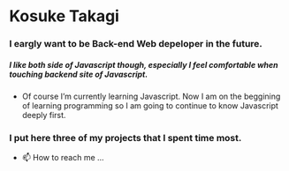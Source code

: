 # Kosuke Takagi  
### I eargly want to be Back-end Web depeloper in the future.  
##### I like both side of Javascript though, especially I feel comfortable when touching backend site of Javascript.
- Of course I’m currently learning Javascript. Now I am on the beggining of learning programming so I am going to continue to know Javascript deeply first.  

### I put here three of my projects that I spent time most.

- 📫 How to reach me ...

<!---
memorandumtk/memorandumtk is a ✨ special ✨ repository because its `README.md` (this file) appears on your GitHub profile.
You can click the Preview link to take a look at your changes.
--->
